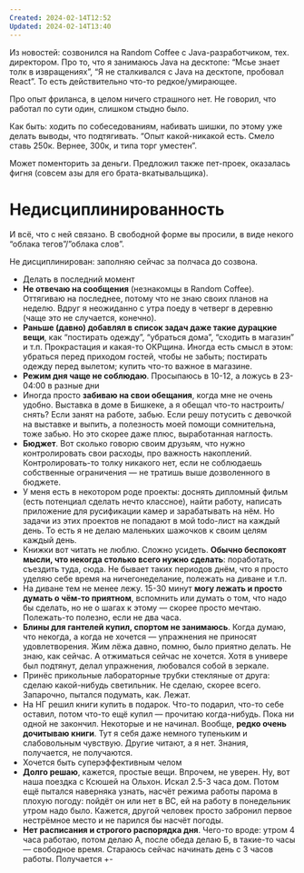 ```yaml
---
Created: 2024-02-14T12:52
Updated: 2024-02-14T13:40
---
```

Из новостей: созвонился на Random Coffee с Java-разработчиком, тех. директором. Про то, что я занимаюсь Java на десктопе: “Мсье знает толк в извращениях”, “Я не сталкивался с Java на десктопе, пробовал React”. То есть действительно что-то редкое/умирающее.

Про опыт фриланса, в целом ничего страшного нет. Не говорил, что работал по сути один, слишком стыдно было.

Как быть: ходить по собеседованиям, набивать шишки, по этому уже делать выводы, что подтягивать. “Опыт какой-никакой есть. Смело ставь 250к. Вернее, 300к, и типа торг уместен”.

Может поменторить за деньги. Предложил также пет-проек, оказалась фигня (совсем азы для его брата-вкатывальщика).

# Недисциплинированность

И всё, что с ней связано. В свободной форме вы просили, в виде некого “облака тегов”/”облака слов”.

Не дисциплинирован: заполняю сейчас за полчаса до созвона.

- Делать в последний момент
- **Не отвечаю на сообщения** (незнакомцы в Random Coffee). Оттягиваю на последнее, потому что не знаю своих планов на неделю. Вдруг я неожиданно с утра поеду в четверг в деревню (чаще это не случается, конечно).
- **Раньше (давно) добавлял в список задач даже такие дурацкие вещи**, как “постирать одежду”, “убраться дома”, “сходить в магазин” и т.п. Прокрастация и какая-то ОКРщина. Иногда есть смысл в этом: убраться перед приходом гостей, чтобы не забыть; постирать одежду перед вылетом; купить что-то важное в магазине.
- **Режим дня чаще не соблюдаю**. Просыпаюсь в 10-12, а ложусь в 23-04:00 в разные дни
- Иногда просто **забиваю на свои обещания**, когда мне не очень удобно. Выставка в доме в Бишкеке, а я обещал что-то настроить/снять? Если занят на работе, забью. Если решу потусить с девочкой на выставке и выпить, а полезность моей помощи сомнительна, тоже забью. Но это скорее даже плюс, выработанная наглость.
- **Бюджет**. Вот сколько говорю своим друзьям, что нужно контролировать свои расходы, про важность накоплений. Контролировать-то толку никакого нет, если не соблюдаешь собственные ограничения — не тратишь выше дозволенного в бюджете.
- У меня есть в некотором роде проекты: доснять дипломный фильм (есть потенциал сделать нечто классное), найти работу, написать приложение для русификации камер и зарабатывать на нём. Но задачи из этих проектов не попадают в мой todo-лист на каждый день. То есть я не делаю маленьких шажочков к своим целям каждый день.
- Книжки вот читать не люблю. Сложно усидеть. **Обычно беспокоят мысли, что некогда столько всего нужно сделать**: поработать, съездить туда, сюда. Не бывает таких периодов днём, что я просто уделяю себе время на ничегонеделание, полежать на диване и т.п.
- На диване тем не менее лежу. 15-30 минут **могу лежать и просто думать о чём-то приятном**, вспомнить или думать о том, что надо бы сделать, но не о шагах к этому — скорее просто мечтаю. Полежать-то полезно, если не два часа.
- **Блины для гантелей купил, спортом не занимаюсь**. Когда думаю, что некогда, а когда не хочется — упражнения не приносят удовлетворения. Жим лёжа давно, помню, было приятно делать. Не знаю, как сейчас. А отжиматься сейчас не хочется. Хотя в универе был подтянут, делал упражнения, любовался собой в зеркале.
- Принёс прикольные лабораторные трубки стекляные от друга: сделаю какой-нибудь светильник. Не сделаю, скорее всего. Запарочно, пытался подумать, как. Лежат.
- На НГ решил книги купить в подарок. Что-то подарил, что-то себе оставил, потом что-то ещё купил — прочитаю когда-нибудь. Пока ни одной не закончил. Некоторые и не начинал. Вообще, **редко очень дочитываю книги**. Тут я себя даже немного тупеньким и слабовольным чувствую. Другие читают, а я нет. Знания, получается, не получаются.
- Хочется быть суперэффективным челом
- **Долго решаю**, кажется, простые вещи. Впрочем, не уверен. Ну, вот наша поездка с Ксюшей на Ольхон. Искал 2.5-3 часа дом. Потом ещё пытался наверняка узнать, насчёт режима работы парома в плохую погоду: пойдёт он или нет в ВС, ей на работу в понедельник утром надо было. Кажется, другой человек просто забронил первое нестрёмное место и не парился бы насчёт погоды.
- **Нет расписания и строгого распорядка дня**. Чего-то вроде: утром 4 часа работаю, потом делаю А, после обеда делаю Б, в такие-то часы — свободное время. Стараюсь сейчас начинать день с 3 часов работы. Получается +\-